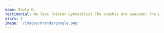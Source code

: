 ```yaml
---
name: Paola D.
testimonial: We love Twister Gymnastics! The coaches are awesome! The place is always clean and all the equipment is brand new... the location is just perfect for us!
stars: 5
image: '/images/brands/google.png'
---
```

